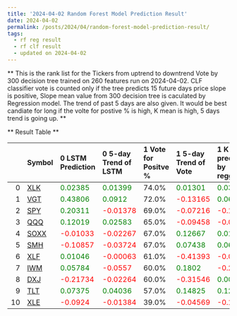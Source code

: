 ```yaml
---
title: '2024-04-02 Random Forest Model Prediction Result'
date: 2024-04-02
permalink: /posts/2024/04/random-forest-model-prediction-result/
tags:
  - rf reg result
  - rf clf result
  - updated on 2024-04-02
---
```

** This is the rank list for the Tickers from uptrend to downtrend Vote by 300 decision tree trained on 260 features run on 2024-04-02.      CLF classifier vote is counted only if the tree predicts 15 future days price slope is positive, Slope mean value from 300 decision tree is caculated by Regression model.      The trend of past 5 days are also given. It would be best candiate for long if the volte for postive % is high, K mean is high, 5 days trend is going up.  ** 



** Result Table **

</details>

|    | Symbol                                                  | 0 LSTM Prediction                            | 0 5-day Trend of LSTM                        | 1 Vote for Positve %   | 1 5-day Trend of Vote                        | 1 K mean predicted by reggresion             | 1 5-day Trend of K mean                     | 2 Vote for Positve %   | 2 5-day Trend of Vote                        | 2 K mean predicted by reggresion             | 2 5-day Trend of K mean                     |    Total |   Rank |   Rank Percent |
|---:|:--------------------------------------------------------|:---------------------------------------------|:---------------------------------------------|:-----------------------|:---------------------------------------------|:---------------------------------------------|:--------------------------------------------|:-----------------------|:---------------------------------------------|:---------------------------------------------|:--------------------------------------------|---------:|-------:|---------------:|
|  0 | [XLK](https://finance.yahoo.com/quote/XLK/financials)   | <span style="color: green;"> 0.02385 </span> | <span style="color: green;"> 0.01399 </span> | 74.0%                  | <span style="color: green;"> 0.01301 </span> | <span style="color: green;"> 0.03509 </span> | <span style="color: red;"> -0.00608 </span> | 74.0%                  | <span style="color: red;"> -0.03799 </span>  | <span style="color: green;"> 0.04289 </span> | <span style="color: red;"> -0.00469 </span> |  4.79091 |      1 |           0.91 |
|  1 | [VGT](https://finance.yahoo.com/quote/VGT/financials)   | <span style="color: green;"> 0.43806 </span> | <span style="color: green;"> 0.0912 </span>  | 72.0%                  | <span style="color: red;"> -0.13165 </span>  | <span style="color: green;"> 0.06535 </span> | <span style="color: red;"> -0.02428 </span> | 71.0%                  | <span style="color: red;"> -0.06865 </span>  | <span style="color: green;"> 0.10009 </span> | <span style="color: red;"> -0.01287 </span> |  4.74557 |      2 |           0.82 |
|  2 | [SPY](https://finance.yahoo.com/quote/SPY/financials)   | <span style="color: green;"> 0.20311 </span> | <span style="color: red;"> -0.01378 </span>  | 69.0%                  | <span style="color: red;"> -0.07216 </span>  | <span style="color: red;"> -0.17152 </span>  | <span style="color: red;"> -0.08319 </span> | 66.0%                  | <span style="color: red;"> -0.25456 </span>  | <span style="color: red;"> -0.18752 </span>  | <span style="color: red;"> -0.09392 </span> |  3.62092 |      3 |           0.73 |
|  3 | [QQQ](https://finance.yahoo.com/quote/QQQ/financials)   | <span style="color: green;"> 0.12019 </span> | <span style="color: green;"> 0.02583 </span> | 65.0%                  | <span style="color: red;"> -0.09458 </span>  | <span style="color: red;"> -0.0046 </span>   | <span style="color: red;"> -0.03652 </span> | 68.0%                  | <span style="color: red;"> -0.08684 </span>  | <span style="color: green;"> 0.02978 </span> | <span style="color: red;"> -0.03028 </span> |  3.40628 |      4 |           0.64 |
|  4 | [SOXX](https://finance.yahoo.com/quote/SOXX/financials) | <span style="color: red;"> -0.01033 </span>  | <span style="color: red;"> -0.02267 </span>  | 67.0%                  | <span style="color: green;"> 0.12667 </span> | <span style="color: green;"> 0.01324 </span> | <span style="color: red;"> -0.01598 </span> | 64.0%                  | <span style="color: green;"> 0.24869 </span> | <span style="color: green;"> 0.03921 </span> | <span style="color: red;"> -0.00867 </span> |  3.08863 |      5 |           0.55 |
|  5 | [SMH](https://finance.yahoo.com/quote/SMH/financials)   | <span style="color: red;"> -0.10857 </span>  | <span style="color: red;"> -0.03724 </span>  | 67.0%                  | <span style="color: green;"> 0.07438 </span> | <span style="color: green;"> 0.0648 </span>  | <span style="color: red;"> -0.01611 </span> | 63.0%                  | <span style="color: green;"> 0.00391 </span> | <span style="color: green;"> 0.07784 </span> | <span style="color: red;"> -0.01192 </span> |  2.81231 |      6 |           0.45 |
|  6 | [XLF](https://finance.yahoo.com/quote/XLF/financials)   | <span style="color: green;"> 0.01046 </span> | <span style="color: red;"> -0.00063 </span>  | 61.0%                  | <span style="color: red;"> -0.41393 </span>  | <span style="color: red;"> -0.03415 </span>  | <span style="color: red;"> -0.0099 </span>  | 63.0%                  | <span style="color: red;"> -0.33624 </span>  | <span style="color: red;"> -0.02702 </span>  | <span style="color: red;"> -0.0095 </span>  |  2.46485 |      7 |           0.36 |
|  7 | [IWM](https://finance.yahoo.com/quote/IWM/financials)   | <span style="color: green;"> 0.05784 </span> | <span style="color: red;"> -0.0557 </span>   | 60.0%                  | <span style="color: green;"> 0.1802 </span>  | <span style="color: red;"> -0.25435 </span>  | <span style="color: red;"> -0.04933 </span> | 58.0%                  | <span style="color: green;"> 0.05982 </span> | <span style="color: red;"> -0.24959 </span>  | <span style="color: red;"> -0.05444 </span> |  1.87643 |      8 |           0.27 |
|  8 | [DXJ](https://finance.yahoo.com/quote/DXJ/financials)   | <span style="color: red;"> -0.21734 </span>  | <span style="color: red;"> -0.02264 </span>  | 60.0%                  | <span style="color: red;"> -0.31546 </span>  | <span style="color: green;"> 0.002 </span>   | <span style="color: red;"> -0.01434 </span> | 60.0%                  | <span style="color: red;"> -0.31055 </span>  | <span style="color: green;"> 0.01581 </span> | <span style="color: red;"> -0.01037 </span> |  1.81987 |      9 |           0.18 |
|  9 | [TLT](https://finance.yahoo.com/quote/TLT/financials)   | <span style="color: green;"> 0.07375 </span> | <span style="color: green;"> 0.04036 </span> | 57.0%                  | <span style="color: green;"> 0.14825 </span> | <span style="color: green;"> 0.1261 </span>  | <span style="color: red;"> -0.00463 </span> | 55.0%                  | <span style="color: green;"> 0.27442 </span> | <span style="color: green;"> 0.13219 </span> | <span style="color: red;"> -0.00053 </span> |  1.22002 |     10 |           0.09 |
| 10 | [XLE](https://finance.yahoo.com/quote/XLE/financials)   | <span style="color: red;"> -0.0924 </span>   | <span style="color: red;"> -0.01384 </span>  | 39.0%                  | <span style="color: red;"> -0.04569 </span>  | <span style="color: red;"> -0.19465 </span>  | <span style="color: red;"> -0.02912 </span> | 41.0%                  | <span style="color: red;"> -0.02779 </span>  | <span style="color: red;"> -0.17477 </span>  | <span style="color: red;"> -0.01904 </span> | -2.09656 |     11 |           0    |
 </details>

